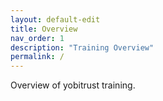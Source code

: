 ```yaml
---
layout: default-edit
title: Overview
nav_order: 1
description: "Training Overview"
permalink: /
---
```


Overview of yobitrust training.